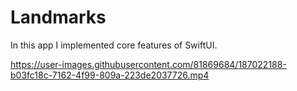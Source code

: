 # Landmarks


In this app I implemented core features of SwiftUI.



https://user-images.githubusercontent.com/81869684/187022188-b03fc18c-7162-4f99-809a-223de2037726.mp4



